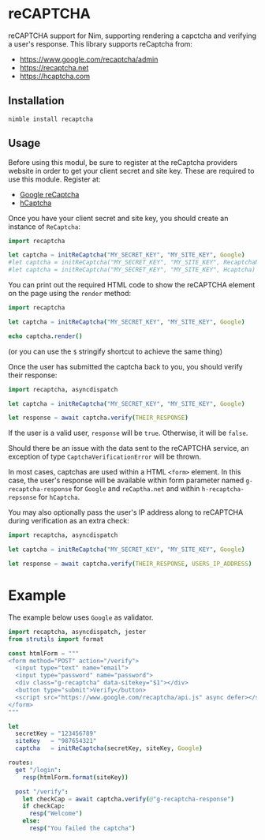 # reCAPTCHA

reCAPTCHA support for Nim, supporting rendering a capctcha and verifying a user's response. This library supports reCaptcha from:
* https://www.google.com/recaptcha/admin
* https://recaptcha.net
* https://hcaptcha.com

## Installation

```
nimble install recaptcha
```

## Usage

Before using this modul, be sure to register at the reCaptcha providers website in order to get your client secret and site key. These are required to use this module. Register at:
* [Google reCaptcha](https://www.google.com/recaptcha/admin)
* [hCaptcha](https://hcaptcha.com)

Once you have your client secret and site key, you should create an instance of `ReCaptcha`:

```nim
import recaptcha

let captcha = initReCaptcha("MY_SECRET_KEY", "MY_SITE_KEY", Google)
#let captcha = initReCaptcha("MY_SECRET_KEY", "MY_SITE_KEY", RecaptchaNet) <-- using recaptcha.net
#let captcha = initReCaptcha("MY_SECRET_KEY", "MY_SITE_KEY", Hcaptcha)     <-- using hcaptcha.com
```

You can print out the required HTML code to show the reCAPTCHA element on the page using the `render` method:

```nim
import recaptcha

let captcha = initReCaptcha("MY_SECRET_KEY", "MY_SITE_KEY", Google)

echo captcha.render()
```

(or you can use the `$` stringify shortcut to achieve the same thing)

Once the user has submitted the captcha back to you, you should verify their response:

```nim
import recaptcha, asyncdispatch

let captcha = initReCaptcha("MY_SECRET_KEY", "MY_SITE_KEY", Google)

let response = await captcha.verify(THEIR_RESPONSE)
```

If the user is a valid user, `response` will be `true`. Otherwise, it will be `false`.

Should there be an issue with the data sent to the reCAPTCHA service, an exception of type `CaptchaVerificationError` will be thrown.

In most cases, captchas are used within a HTML `<form>` element. In this case, the user's response will be available within form parameter named `g-recaptcha-response` for `Google` and `reCaptha.net` and within `h-recaptcha-repsonse` for `hCaptcha`.

You may also optionally pass the user's IP address along to reCAPTCHA during verification as an extra check:

```nim
import recaptcha, asyncdispatch

let captcha = initReCaptcha("MY_SECRET_KEY", "MY_SITE_KEY", Google)

let response = await captcha.verify(THEIR_RESPONSE, USERS_IP_ADDRESS)
```

# Example

The example below uses `Google` as validator.

```nim
import recaptcha, asyncdispatch, jester
from strutils import format

const htmlForm = """
<form method="POST" action="/verify">
  <input type="text" name="email">
  <input type="password" name="password">
  <div class="g-recaptcha" data-sitekey="$1"></div>
  <button type="submit">Verify</button>
  <script src="https://www.google.com/recaptcha/api.js" async defer></script>
</form>
"""

let 
  secretKey = "123456789"
  siteKey   = "987654321"
  captcha   = initReCaptcha(secretKey, siteKey, Google)

routes:
  get "/login":
    resp(htmlForm.format(siteKey))

  post "/verify":
    let checkCap = await captcha.verify(@"g-recaptcha-response")
    if checkCap:
      resp("Welcome")
    else:
      resp("You failed the captcha")
```
